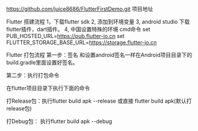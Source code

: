 https://github.com/juice8686/FlutterFirstDemo.git   项目地址

Flutter 搭建流程
   1，下载flutter sdk
   2, 添加到环境变量
   3, android studio 下载flutter插件，dart插件。
   4, 中国设置特殊的环境   cmd命令
       set PUB_HOSTED_URL=https://pub.flutter-io.cn
       set FLUTTER_STORAGE_BASE_URL=https://storage.flutter-io.cn


Flutter 打包流程
第一步：签名
和设置android签名一样在Android项目目录下的build.gradle里面设置好签名。

第二步：执行打包命令

在flutter项目目录下执行下面的命令

打Release包：执行flutter build apk --release 或直接 flutter build apk(默认打release包)

打Debug包： 执行flutter build apk --debug
